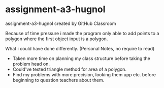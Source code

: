 # assignment-a3-hugnol
assignment-a3-hugnol created by GitHub Classroom


Because of time pressure i made the program only able to add points to a polygon where the first object input is a polygon.

What i could have done differently. (Personal Notes, no require to read)
 
 - Taken more time on planning my class structure before taking the problem head on.
 - Could've tested triangle method for area of a polygon.
 - Find my problems with more precision, looking them upp etc. before beginning to question teachers about them.
 
